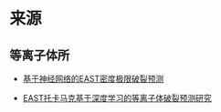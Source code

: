 # 来源

## 等离子体所

- [基于神经网络的EAST密度极限破裂预测](https://kns.cnki.net/kcms/detail/detail.aspx?dbcode=CJFD&dbname=CJFDLAST2020&filename=XTYY202011004&uniplatform=NZKPT&v=ibSMMKciYAk66ums00XiHGnMio6UqPjb8Qvfd7MLfjmBaDQZ423sOOiS698OSGVA)

 <!-- LSTM 和 MLP 成功预测的密度
极限破裂炮的提前预警时间分布图, 可以看
出 LSTM 的提前预警时间柱较 MLP 的明显紧密, 经过
计算, LSTM 和 MLP 平均提前预警时间分别为 2.21 s
和 2.47 s. -->

- [EAST托卡马克基于深度学习的等离子体破裂预测研究](https://kreader.cnki.net/Kreader/CatalogViewPage.aspx?dbCode=CDFD&filename=1022035025.nh&tablename=CDFDTEMP&compose=&first=1&uid=)
